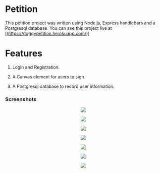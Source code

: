 # Petition
This petition project was written using Node.js, Express handlebars and a Postgresql database.
You can see this project live at [(https://doggypetition.herokuapp.com/)]

# Features

1. Login and Registration.

2. A Canvas element for users to sign.

3. A Postgresql database to record user information.

### Screenshots

<p align="center"><img src="public/screenshot1.png"></p>
<p align="center"><img src="./screenshot2.png"></p>
<p align="center"><img src="./screenshot3.png"></p>
<p align="center"><img src="./screenshot4.png"></p>
<p align="center"><img src="./screenshot5.png"></p>
<p align="center"><img src="./screenshot6.png"></p>
<p align="center"><img src="./screenshot7.png"></p>
